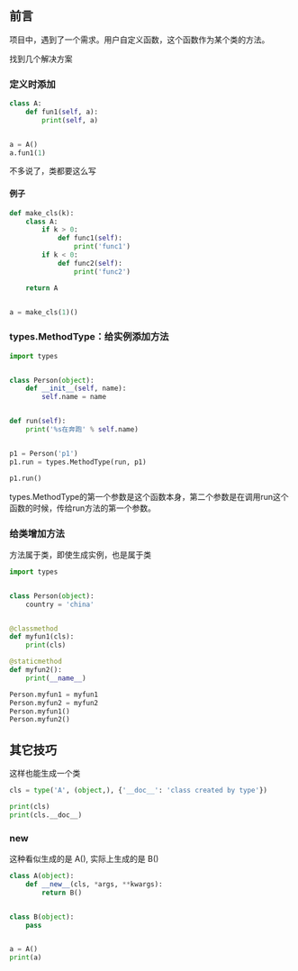 ## 前言
项目中，遇到了一个需求。用户自定义函数，这个函数作为某个类的方法。

找到几个解决方案

### 定义时添加
```python
class A:
    def fun1(self, a):
        print(self, a)


a = A()
a.fun1(1)
```
不多说了，类都要这么写
#### 例子

```python
def make_cls(k):
    class A:
        if k > 0:
            def func1(self):
                print('func1')
        if k < 0:
            def func2(self):
                print('func2')

    return A


a = make_cls(1)()
```

### types.MethodType：给实例添加方法

```python
import types


class Person(object):
    def __init__(self, name):
        self.name = name


def run(self):
    print('%s在奔跑' % self.name)


p1 = Person('p1')
p1.run = types.MethodType(run, p1)

p1.run()
```
types.MethodType的第一个参数是这个函数本身，第二个参数是在调用run这个函数的时候，传给run方法的第一个参数。

### 给类增加方法

方法属于类，即使生成实例，也是属于类

```python
import types


class Person(object):
    country = 'china'


@classmethod
def myfun1(cls):
    print(cls)

@staticmethod
def myfun2():
    print(__name__)

Person.myfun1 = myfun1
Person.myfun2 = myfun2
Person.myfun1()
Person.myfun2()
```

## 其它技巧
这样也能生成一个类
```python
cls = type('A', (object,), {'__doc__': 'class created by type'})

print(cls)
print(cls.__doc__)
```

### new
这种看似生成的是 A(), 实际上生成的是 B()
```python
class A(object):
    def __new__(cls, *args, **kwargs):
        return B()


class B(object):
    pass


a = A()
print(a)
```
